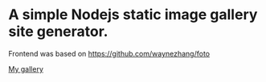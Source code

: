 # A simple Nodejs static image gallery site generator.

Frontend was based on https://github.com/waynezhang/foto

[My gallery](https://gallery.jachan.dev)
